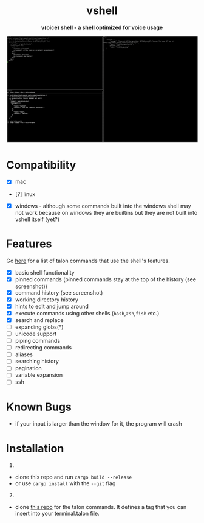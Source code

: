 <div align="center">
  <h1>vshell</h1>

  <p>
    <strong>v(oice) shell - a shell optimized for voice usage</strong>
  </p>
</div>

![example](example.png)

# Compatibility
-  [x] mac
-  [?] linux 
-  [x] windows - although some commands built into the windows shell may not work because on windows they are builtins but they are not built into vshell itself (yet?)
  
# Features
Go [here](https://github.com/paul-schaaf/vshell-commands) for a list of talon commands that use the shell's features.

- [x] basic shell functionality
- [x] pinned commands (pinned commands stay at the top of the history (see screenshot))
- [x] command history (see screenshot)
- [x] working directory history 
- [x] hints to edit and jump around
- [x] execute commands using other shells (`bash`,`zsh`,`fish` etc.)
- [x] search and replace
- [ ] expanding globs(*)
- [ ] unicode support
- [ ] piping commands
- [ ] redirecting commands
- [ ] aliases
- [ ] searching history
- [ ] pagination
- [ ] variable expansion
- [ ] ssh

# Known Bugs
  - if your input is larger than the window for it, the program will crash

# Installation

1.
- clone this repo and run `cargo build --release`
- or use `cargo install` with the `--git` flag

2.
- clone [this repo](https://github.com/paul-schaaf/vshell-commands) for the talon commands. It defines a tag that you can insert into your terminal.talon file.
